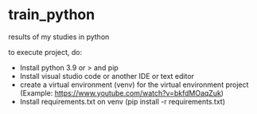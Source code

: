# train_python
results of my studies in python

to execute project, do:

  - Install python 3.9 or > and pip
  - Install visual studio code or another IDE or text editor
  - create a virtual environment (venv) for the virtual environment project (Example: https://www.youtube.com/watch?v=bkfdMOaqZuk)
  - Install requirements.txt on venv (pip install -r requirements.txt)



